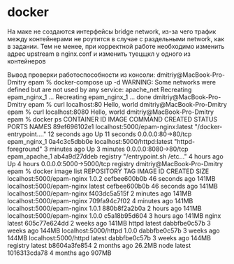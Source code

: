 # docker

На маке не создаются интерфейсы bridge network, из-за чего трафик между контейнерами не роутится в случае с раздельными network, как в задании. Тем не менее, при корректной работе необходимо изменить адрес upstream в nginx.conf и изменить  туецщкл у одного из контейнеров


Вывод проверки работоспособности из консоли:
dmitriy@MacBook-Pro-Dmitry epam % docker-compose up -d
WARNING: Some networks were defined but are not used by any service: apache_net
Recreating epam_nginx_1 ...
Recreating epam_nginx_1 ... done
dmitriy@MacBook-Pro-Dmitry epam % curl localhost:80
Hello, world
dmitriy@MacBook-Pro-Dmitry epam % curl localhost:8080
Hello, world
dmitriy@MacBook-Pro-Dmitry epam % docker ps
CONTAINER ID   IMAGE                              COMMAND                  CREATED          STATUS          PORTS                    NAMES
89ef696102e1   localhost:5000/epam-nginx:latest   "/docker-entrypoint.…"   12 seconds ago   Up 11 seconds   0.0.0.0:80->80/tcp       epam_nginx_1
0a4c3c5dbb0e   localhost:5000/httpd:latest        "httpd-foreground"       3 minutes ago    Up 3 minutes    0.0.0.0:8080->80/tcp     epam_apache_1
ab4a9d27ddeb   registry                           "/entrypoint.sh /etc…"   4 hours ago      Up 4 hours      0.0.0.0:5000->5000/tcp   registry
dmitriy@MacBook-Pro-Dmitry epam % docker image list
REPOSITORY                    TAG       IMAGE ID       CREATED          SIZE
localhost:5000/epam-nginx     1.0.2     cefbee600b0b   46 seconds ago   141MB
localhost:5000/epam-nginx     latest    cefbee600b0b   46 seconds ago   141MB
localhost:5000/epam-nginx     <none>    f403dc5a515f   2 minutes ago    141MB
localhost:5000/epam-nginx     <none>    709fa94c7f02   4 minutes ago    141MB
localhost:5000/epam-nginx     1.0.1     880b8f2a2b0a   2 hours ago      141MB
localhost:5000/epam-nginx     1.0.0     c5a18b95d604   3 hours ago      141MB
nginx                         latest    605c77e624dd   2 weeks ago      141MB
httpd                         latest    dabbfbe0c57b   3 weeks ago      144MB
localhost:5000/httpd          1.0.0     dabbfbe0c57b   3 weeks ago      144MB
localhost:5000/httpd          latest    dabbfbe0c57b   3 weeks ago      144MB
registry                      latest    b8604a3fe854   2 months ago     26.2MB
node                          latest    1016313cda78   4 months ago     907MB
